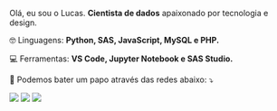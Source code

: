 <p align="left"> 
  Olá, eu sou o Lucas. <strong>Cientista de dados</strong> apaixonado por tecnologia e design.<br>
</p>

<p align="left">
  🤓 Linguagens: <strong>Python, SAS, JavaScript, MySQL e PHP.</strong>
</p>

<p align="left">
  💻 Ferramentas: <strong>VS Code, Jupyter Notebook e SAS Studio.</strong>
</p>

<p align="left">
  📧 Podemos bater um papo através das redes abaixo: ⤵️
</p>

<p align="left">
  <a href="mailto:lucas.ctsb@gmail.com" alt="Gmail">
  <img src="https://img.shields.io/badge/-Gmail-FF0000?style=flat-square&labelColor=FF0000&logo=gmail&logoColor=white&link=LINK-DO-SEU-EMAIL" /></a>

  <a href="https://www.linkedin.com/in/lucasctsb" alt="Linkedin">
  <img src="https://img.shields.io/badge/-Linkedin-0e76a8?style=flat-square&logo=Linkedin&logoColor=white&link=LINK-DO-SEU-LINKEDIN/" /></a>

  <a href="#" alt="Instagram">
  <img src="https://img.shields.io/badge/-Instagram-DF0174?style=flat-square&labelColor=DF0174&logo=instagram&logoColor=white&link=LINK-DO-SEU-INSTAGRAM"/></a>
</p>  
